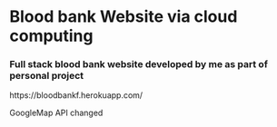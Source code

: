 <h1>Blood bank Website via cloud computing</h1>
<h3>Full stack blood bank website developed by me as part of personal project</h3>
https://bloodbankf.herokuapp.com/

GoogleMap API changed

